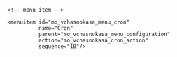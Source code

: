 <?xml version="1.0" encoding="utf-8"?>
<odoo>

    <!-- menu item -->

    <menuitem id="mo_vchasnokasa_menu_cron"
              name="Cron"
              parent="mo_vchasnokasa_menu_configuration"
              action="mo_vchasnokasa_cron_action"
              sequence="10"/>

</odoo>